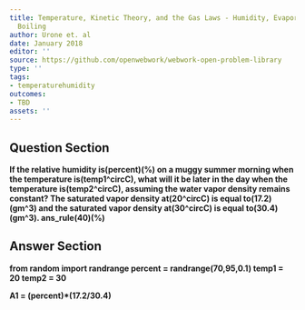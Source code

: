 ```yaml
---
title: Temperature, Kinetic Theory, and the Gas Laws - Humidity, Evaporation, and
  Boiling
author: Urone et. al
date: January 2018
editor: ''
source: https://github.com/openwebwork/webwork-open-problem-library
type: ''
tags:
- temperaturehumidity
outcomes:
- TBD
assets: ''
---
```


## Question Section 

<b>
If the relative humidity is(percent)(%) on a muggy summer morning when the temperature is(temp1^circC), what will it be later in the day when the temperature is(temp2^circC), assuming the water vapor density remains constant? The saturated vapor density at(20^circC) is equal to(17.2)(gm^3) and the saturated vapor density at(30^circC) is equal to(30.4)(gm^3).
ans_rule(40)(%)


## Answer Section

from random import randrange
percent = randrange(70,95,0.1)
temp1 = 20
temp2 = 30

A1 = (percent)*(17.2/30.4)